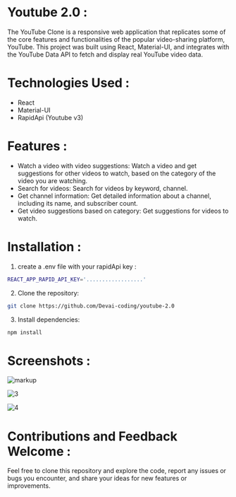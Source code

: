 # Youtube 2.0 :
The YouTube Clone is a responsive web application that replicates some of the core features and functionalities of the popular video-sharing platform, YouTube. This project was built using React, Material-UI, and integrates with the YouTube Data API to fetch and display real YouTube video data.

# Technologies Used :
* React
* Material-UI
* RapidApi (Youtube v3)

# Features :
* Watch a video with video suggestions: Watch a video and get suggestions for other videos to watch, based on the category of the video you are watching.
* Search for videos: Search for videos by keyword, channel.
* Get channel information: Get detailed information about a channel, including its name, and subscriber count.
* Get video suggestions based on category: Get suggestions for videos to watch.

# Installation :
1. create a .env file with your rapidApi key :
```sh
REACT_APP_RAPID_API_KEY='..................'
```
2. Clone the repository:
```sh
git clone https://github.com/Devai-coding/youtube-2.0
```
3. Install dependencies:
```sh
npm install
```

# Screenshots :

![markup](https://github.com/Devai-coding/youtube-2.0/assets/113947156/7715ce57-3d74-4279-afba-aaa1c8d773c4)

![3](https://github.com/Devai-coding/youtube-2.0/assets/113947156/adda1be9-d8f9-4f58-a773-bcd921d5d34f)

![4](https://github.com/Devai-coding/youtube-2.0/assets/113947156/b294f6f9-d45e-406e-8a52-d9a7f7e61e3d)

# Contributions and Feedback Welcome :
Feel free to clone this repository and explore the code, report any issues or bugs you encounter, and share your ideas for new features or improvements. 
